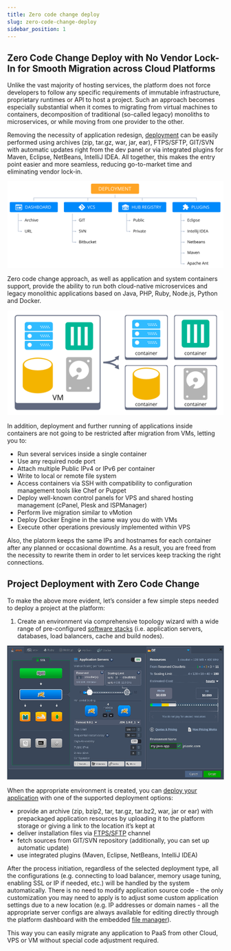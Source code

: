 ```yaml
---
title: Zero code change deploy
slug: zero-code-change-deploy
sidebar_position: 1
---
```


## Zero Code Change Deploy with No Vendor Lock-In for Smooth Migration across Cloud Platforms

Unlike the vast majority of hosting services, the platform does not force developers to follow any specific requirements of immutable infrastructure, proprietary runtimes or API to host a project. Such an approach becomes especially substantial when it comes to migrating from virtual machines to containers, decomposition of traditional (so-called legacy) monoliths to microservices, or while moving from one provider to the other.

Removing the necessity of application redesign, [deployment](/docs/deployment/deployment-guide) can be easily performed using archives (zip, tar.gz, war, jar, ear), FTPS/SFTP, GIT/SVN with automatic updates right from the dev panel or via integrated plugins for Maven, Eclipse, NetBeans, IntelliJ IDEA. All together, this makes the entry point easier and more seamless, reducing go-to-market time and eliminating vendor lock-in.

<div style={{
    display:'flex',
    justifyContent: 'center',
    margin: '0 0 1rem 0'
}}>

![Locale Dropdown](./img/ZeroCodeChangeDeploy/18de87dfc80661420d9c28efa4a217551.svg)

</div>

Zero code change approach, as well as application and system containers support, provide the ability to run both cloud-native microservices and legacy monolithic applications based on Java, PHP, Ruby, Node.js, Python and Docker.

<div style={{
    display:'flex',
    justifyContent: 'center',
    margin: '0 0 1rem 0'
}}>

![Locale Dropdown](./img/ZeroCodeChangeDeploy/18de87dfc80661420d9c28efa4a217552.svg)

</div>

In addition, deployment and further running of applications inside containers are not going to be restricted after migration from VMs, letting you to:

- Run several services inside a single container
- Use any required node port
- Attach multiple Public IPv4 or IPv6 per container
- Write to local or remote file system
- Access containers via SSH with compatibility to configuration management tools like Chef or Puppet
- Deploy well-known control panels for VPS and shared hosting management (cPanel, Plesk and ISPManager)
- Perform live migration similar to vMotion
- Deploy Docker Engine in the same way you do with VMs
- Execute other operations previously implemented within VPS

Also, the platorm keeps the same IPs and hostnames for each container after any planned or occasional downtime. As a result, you are freed from the necessity to rewrite them in order to let services keep tracking the right connections.

## Project Deployment with Zero Code Change

To make the above more evident, let’s consider a few simple steps needed to deploy a project at the platform:

1. Create an environment via comprehensive topology wizard with a wide range of pre-configured [software stacks](/docs/quickstart/software-stack-versions) (i.e. application servers, databases, load balancers, cache and build nodes).

<div style={{
    display:'flex',
    justifyContent: 'center',
    margin: '0 0 1rem 0'
}}>

![Locale Dropdown](./img/ZeroCodeChangeDeploy/3.png)

</div>

When the appropriate environment is created, you can [deploy your application](/docs/deployment/deployment-guide) with one of the supported deployment options:

- provide an archive (zip, bzip2, tar, tar.gz, tar.bz2, war, jar or ear) with prepackaged application resources by uploading it to the platform storage or giving a link to the location it’s kept at
- deliver installation files via [FTPS/SFTP](/docs/deployment-tools/ftp-ftps-support) channel
- fetch sources from GIT/SVN repository (additionally, you can set up automatic update)
- use integrated plugins (Maven, Eclipse, NetBeans, IntelliJ IDEA)

After the process initiation, regardless of the selected deployment type, all the configurations (e.g. connecting to load balancer, memory usage tuning, enabling SSL or IP if needed, etc.) will be handled by the system automatically. There is no need to modify application source code - the only customization you may need to apply is to adjust some custom application settings due to a new location (e.g. IP addresses or domain names - all the appropriate server configs are always available for editing directly through the platform dashboard with the embedded [file manager](/docs/application-setting/configuration-file-manager)).

This way you can easily migrate any application to PaaS from other Cloud, VPS or VM without special code adjustment required.
